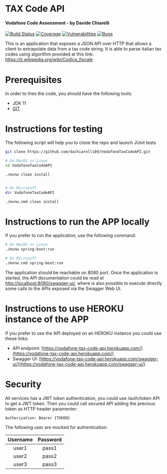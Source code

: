# TAX Code API
#### Vodafone Code Assessment - by Davide Chiarelli

[![Build Status](https://api.travis-ci.org/dachiarelli89/VodafoneTaxCodeAPI.svg?branch=master)](https://sonarcloud.io/dashboard?id=dachiarelli89_VodafoneTaxCodeAPI) [![Coverage](https://sonarcloud.io/api/project_badges/measure?project=dachiarelli89_VodafoneTaxCodeAPI&metric=coverage)](https://sonarcloud.io/dashboard?id=dachiarelli89_VodafoneTaxCodeAPI) [![Vulnerabilities](https://sonarcloud.io/api/project_badges/measure?project=dachiarelli89_VodafoneTaxCodeAPI&metric=vulnerabilities)](https://sonarcloud.io/dashboard?id=dachiarelli89_VodafoneTaxCodeAPI) [![Bugs](https://sonarcloud.io/api/project_badges/measure?project=dachiarelli89_VodafoneTaxCodeAPI&metric=bugs)](https://sonarcloud.io/dashboard?id=dachiarelli89_VodafoneTaxCodeAPI)

This is an application that exposes a JSON API over HTTP that allows a client to extrapolate data from a
tax code string.
It is able to parse italian tax codes using algorithm provided at this link: https://it.wikipedia.org/wiki/Codice_fiscale
# Prerequisites
In order to thes the code, you should have the following tools:
- JDK 11
- [GIT](https://git-scm.com/)

# Instructions for testing
The following script will help you to clone the repo and launch JUnit tests
```sh
git clone https://github.com/dachiarelli89/VodafoneTaxCodeAPI.git

# On MacOS or Linux
cd VodafoneTaxCodeAPI

./mvnw clean install


# On Microsoft
dir VodafoneTaxCodeAPI

./mvnw.cmd clean install
```
# Instructions to run the APP locally

If you prefer to run the application, use the following command:
```sh
# On MacOS or Linux
./mvnw spring-boot:run

# On Microsoft
./mvnw.cmd spring-boot:run
```
The application should be reachable on 8080 port. 
Once the application is started, the API documentation could be read at [http://localhost:8080/swagger-ui/](http://localhost:8080/swagger-ui/), where is also possible to execute directly some calls to the APIs exposed via the Swagger Web UI. 


# Instructions to use HEROKU instance of the APP 

If you prefer to use the API deployed on an HEROKU instance you could use these links:
- API endpoint: [https://vodafone-tax-code-api.herokuapp.com/](https://vodafone-tax-code-api.herokuapp.com/)
- Swagger UI: [https://vodafone-tax-code-api.herokuapp.com/swagger-ui/](https://vodafone-tax-code-api.herokuapp.com/swagger-ui/)

# Security 
All services has a JWT token authentication, you could use /auth/token API to get a JWT token.
Then you could call secured API adding the previous token as HTTP header paramenter:
```
Authorization: Bearer {TOKEN}
```

The following user are mocked for authentication:

| Username | Password |
| :---: | :---: |
|user1|pass1|
|user2|pass2|
|user3|pass3|

